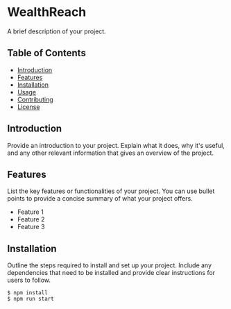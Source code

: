 # WealthReach

A brief description of your project.

## Table of Contents

- [Introduction](#introduction)
- [Features](#features)
- [Installation](#installation)
- [Usage](#usage)
- [Contributing](#contributing)
- [License](#license)

## Introduction

Provide an introduction to your project. Explain what it does, why it's useful, and any other relevant information that gives an overview of the project.

## Features

List the key features or functionalities of your project. You can use bullet points to provide a concise summary of what your project offers.

- Feature 1
- Feature 2
- Feature 3

## Installation

Outline the steps required to install and set up your project. Include any dependencies that need to be installed and provide clear instructions for users to follow.

```shell
$ npm install
$ npm run start

